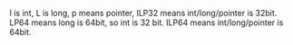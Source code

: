 I is int, L is long, p means pointer, ILP32 means int/long/pointer is 32bit.
LP64 means long is 64bit, so int is 32 bit. ILP64 means int/long/pointer is 64bit.
